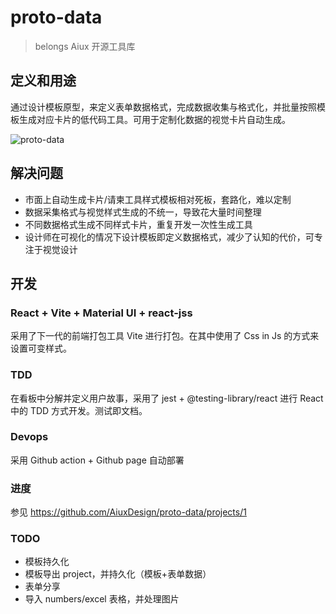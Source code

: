 # proto-data

> belongs Aiux 开源工具库

## 定义和用途
通过设计模板原型，来定义表单数据格式，完成数据收集与格式化，并批量按照模板生成对应卡片的低代码工具。可用于定制化数据的视觉卡片自动生成。

![proto-data](https://user-images.githubusercontent.com/17036920/114829301-7929c780-9dfd-11eb-9879-8fe1c9d35eb3.jpg)

## 解决问题
- 市面上自动生成卡片/请柬工具样式模板相对死板，套路化，难以定制
- 数据采集格式与视觉样式生成的不统一，导致花大量时间整理
- 不同数据格式生成不同样式卡片，重复开发一次性生成工具
- 设计师在可视化的情况下设计模板即定义数据格式，减少了认知的代价，可专注于视觉设计

## 开发

### React + Vite + Material UI + react-jss
采用了下一代的前端打包工具 Vite 进行打包。在其中使用了 Css in Js 的方式来设置可变样式。

### TDD
在看板中分解并定义用户故事，采用了 jest + @testing-library/react 进行 React 中的 TDD 方式开发。测试即文档。

### Devops
采用 Github action + Github page 自动部署

### 进度
参见 https://github.com/AiuxDesign/proto-data/projects/1

### TODO
- 模板持久化
- 模板导出 project，并持久化（模板+表单数据）
- 表单分享
- 导入 numbers/excel 表格，并处理图片

